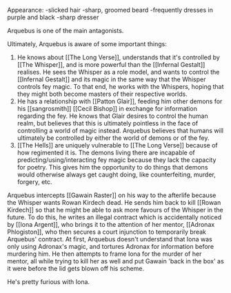 Appearance:
-slicked hair
-sharp, groomed beard
-frequently dresses in purple and black 
-sharp dresser

Arquebus is one of the main antagonists.

Ultimately, Arquebus is aware of some important things:

1. He knows about [[The Long Verse]], understands that it's controlled by [[The Whisper]], and is more powerful than the [[Infernal Gestalt]] realises. He sees the Whisper as a role model, and wants to control the [[Infernal Gestalt]] and its magic in the same way that the Whisper controls fey magic. To that end, he works with the Whispers, hoping that they might both become masters of their respective worlds.
2. He has a relationship with [[Patton Glair]], feeding him other demons for his [[sangrosmith]] [[Cecil Bishop]] in exchange for information regarding the fey. He knows that Glair desires to control the human realm, but believes that this is ultimately pointless in the face of controlling a world of magic instead. Arquebus believes that humans will ultimately be controlled by either the world of demons or of the fey.
3. [[The Hells]] are uniquely vulnerable to [[The Long Verse]] because of how regimented it is. The demons living there are incapable of predicting/using/interacting fey magic because they lack the capacity for poetry. This gives him the opportunity to do things that demons would otherwise always get caught doing, like counterfeiting, murder, forgery, etc.

Arquebus intercepts [[Gawain Raster]] on his way to the afterlife because the Whisper wants Rowan Kirdech dead. He sends him back to kill [[Rowan Kirdech]] so that he might be able to ask more favours of the Whisper in the future. To do this, he writes an illegal contract which is accidentally noticed by [[Iona Argent]], who brings it to the attention of her mentor, [[Adronax Phlogiston]], who then secures a court injunction to temporarily break Arquebus' contract. At first, Arquebus doesn't understand that Iona was only using Adronax's magic, and tortures Adronax for information before murdering him. He then attempts to frame Iona for the murder of her mentor, all while trying to kill her as well and put Gawain 'back in the box' as it were before the lid gets blown off his scheme.

He's pretty furious with Iona.

